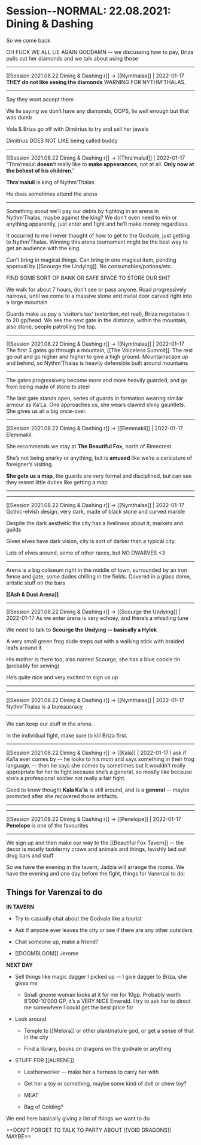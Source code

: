     

# Session--NORMAL: 22.08.2021: Dining & Dashing

So we come back

  

OH FUCK WE ALL LIE AGAIN GODDAMN -- we discussing how to pay, Briza pulls out her diamonds and we talk about using those

---

[[Session 2021.08.22 Dining & Dashing r]] -> [[Nymthalas]] | 2022-01-17
**THEY do not like seeing the diamonds** WARNING FOR NYTHM’THALAS.

---
 Say they wont accept them

We lie saying we don’t have any diamonds, OOPS, lie well enough but that was dumb

  

Vola & Briza go off with Dimitrius to try and sell her jewels

Dimitrius DOES NOT LIKE being called buddy

  

---

[[Session 2021.08.22 Dining & Dashing r]] -> [[Thra’maluil]] | 2022-01-17
“Thra’maluil **doesn**’t really like to **make appearances**, not at all. **Only now at the behest of his children**.”

**Thra’maluil** is king of Nythm’Thalas

He does sometimes attend the arena

---


  

  

Something about we’ll pay our debts by fighting in an arena in Nythm’Thalas, maybe against the king? We don’t even need to win or anything apparently, just enter and fight and he’ll make money regardless.

  

It occurred to me I never thought of how to get to the Godvale, just getting to Nythm’Thalas. Winning this arena tournament might be the best way to get an audience with the king.

  

Can’t bring in magical things. Can bring in one magical item, pending approval by [[Scourge the Undying]]. No consumables/potions/etc.

  

FIND SOME SORT OF BANK OR SAFE SPACE TO STORE OUR SHIT

  

We walk for about 7 hours, don’t see or pass anyone. Road progressively narrows, until we come to a massive stone and metal door carved right into a large mountain

  

  

Guards make us pay a ‘visitor’s tax’ (extortion, not real), Briza negotiates it to 20 gp/head. We see the next gate in the distance, within the mountain, also stone, people patrolling the top.

  

---

[[Session 2021.08.22 Dining & Dashing r]] -> [[Nymthalas]] | 2022-01-17
The first 3 gates go through a mountain, [[The Voiceless Summit]]. The rest go out and go higher and higher to give a high ground. Mountainscape up and behind, so Nythm’Thalas is heavily defensible built around mountains

---


The gates progressively become more and more heavily guarded, and go from being made of stone to steel

  

The last gate stands open, series of guards in formation wearing similar armour as Ka’La. One approaches us, she wears clawed shiny gauntlets. She gives us all a big once-over.

---

[[Session 2021.08.22 Dining & Dashing r]] -> [[Elemmakil]] | 2022-01-17
Elemmakil.

  

She recommends we stay at **The Beautiful Fox,** north of Rimecrest.

She’s not being snarky or anything, but is **amused** like we’re a caricature of foreigner’s visiting.

**She gets us a map**, the guards are very formal and disciplined, but can see they resent little duties like getting a map

---


  

---

[[Session 2021.08.22 Dining & Dashing r]] -> [[Nymthalas]] | 2022-01-17
Gothic-elvish design, very dark, made of black stone and curved marble

Despite the dark aesthetic the city has a liveliness about it, markets and guilds

Given elves have dark vision, city is sort of darker than a typical city.

  

Lots of elves around, some of other races, but NO DWARVES <3

---


  

Arena is a big coliseum right in the middle of town, surrounded by an iron fence and gate, some dudes chilling in the fields. Covered in a glass dome, artistic stuff on the bars

**[[Ash & Dust Arena]]**

  

---

[[Session 2021.08.22 Dining & Dashing r]] -> [[Scourge the Undying]] | 2022-01-17
As we enter arena is very echoey, and there’s a whistling tune

We need to talk to **Scourge the Undying -- basically a Hylek**

A very small green frog dude steps out with a walking stick with braided leafs around it.

  

His mother is there too, also named Scourge, she has a blue cookie tin (probably for sewing)

He’s quite nice and very excited to sign us up

---


  

---

[[Session 2021.08.22 Dining & Dashing r]] -> [[Nymthalas]] | 2022-01-17
Nythm’Thalas is a bureaucracy

---


We can keep our stuff in the arena.

  

In the individual fight, make sure to kill Briza first.

  

---

[[Session 2021.08.22 Dining & Dashing r]] -> [[Kala]] | 2022-01-17
I ask if Ka’la ever comes by -- he looks to his mom and says something in their frog language, -- then he says she comes by sometimes but it wouldn’t really appropriate for her to fight because she’s a general, so mostly like because she’s a professional soldier not really a fair fight.

Good to know thought **Kala Ka’la** is still around, and is a **general** -- maybe promoted after she recovered those artifacts.

---


  

---

[[Session 2021.08.22 Dining & Dashing r]] -> [[Penelope]] | 2022-01-17
**Penelope** is one of the favourites

---


  

We sign up and then make our way to the [[Beautiful Fox Tavern]] -- the decor is mostly taxidermy crows and animals and things, lavishly laid out drug bars and stuff.

  

  

So we have the evening in the tavern, Jadzia will arrange the rooms. We have the evening and one day before the fight, things for Varenzai to do:

## Things for Varenzai to do

**IN TAVERN**

-   Try to casually chat about the Godvale like a tourist
    
-   Ask if anyone ever leaves the city or see if there are any other outsiders
    
-   Chat someone up, make a friend?
    
-   [[DOOMBLOOM]] Jerome
    

**NEXT DAY**

-   Sell things like magic dagger I picked up -- I give dagger to Briza, she gives me
    
    -   Small gnome woman looks at it for me for 10gp. Probably worth 8’000-10’000 GP, it’s a VERY NICE Emerald. I try to ask her to direct me somewhere I could get the best price for
        
    
-   Look around
    
    -   Temple to [[Melora]] or other plant/nature god, or get a sense of that in the city
        
    -   Find a library, books on dragons on the godvale or anything
        
-   STUFF FOR [[AURENE]]
    
    -   Leatherworker -- make her a harness to carry her with
        
    -   Get her a toy or something, maybe some kind of doll or chew toy?
        
    -   MEAT
        
    -   Bag of Colding?
        

  

We end here basically giving a list of things we want to do

  

==DON’T FORGET TO TALK TO PARTY ABOUT [[VOID DRAGONS]] MAYBE==
